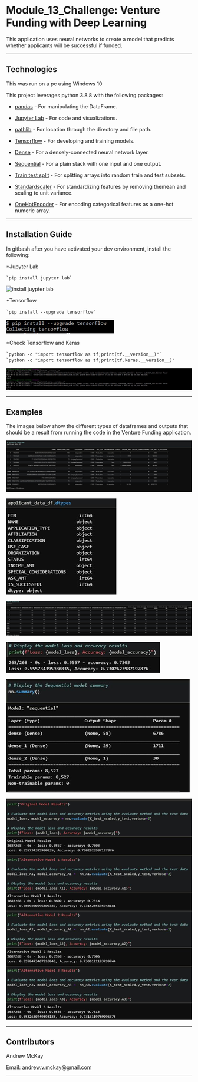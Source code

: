 # Module_13_Challenge: Venture Funding with Deep Learning
This application uses neural networks to create a model that predicts whether applicants will be successful if funded.

---

## Technologies


This was run on a pc using Windows 10

This project leverages python 3.8.8 with the following packages:


* [pandas](https://pandas.pydata.org/docs) - For manipulating the DataFrame.

* [Jupyter Lab](https://jupyterlab.readthedocs.io.en/stable) - For code and visualizations.

* [pathlib](https://docs.python.org/3/library/pathlib.html) - For location through the directory and file path.

* [Tensorflow](https://www.tensorflow.org/api_docs) - For developing and training models.

* [Dense](https://www.tensorflow.org/api_docs/python/tf/keras/layers/Dense) - For a densely-connected neural network layer.

* [Sequential](https://www.tensorflow.org/guide/keras/sequential_model) - For a plain stack with one input and one output.

* [Train test split](https://scikit-learn.org/stable/modules/generated/sklearn.model_selection.train_test_split.html) - For splitting arrays into random train and test subsets.

* [Standardscaler](https://scikit-learn.org/stable/modules/generated/sklearn.preprocessing.StandardScaler.html) - For standardizing features by removing themean and scaling to unit variance.

* [OneHotEncoder](https://scikit-learn.org/stable/modules/generated/sklearn.preprocessing.OneHotEncoder.html) - For encoding categorical features as a one-hot numeric array.

---

## Installation Guide

In gitbash after you have activated your dev environment, install the following:

*Jupyter Lab

    `pip install jupyter lab`
    
![install juypter lab](https://github.com/mckayav3/Module_12_Challenge/blob/main/Credit%20Risk%20Classification/images/install_jupyterlab.JPG)

*Tensorflow

    `pip install --upgrade tensorflow`
    
![install tensorflow](./images/install_tensorflow.JPG)



*Check Tensorflow and Keras

    `python -c "import tensorflow as tf;print(tf.__version__)"`
    `python -c "import tensorflow as tf;print(tf.keras.__version__)"
    
![check tensorflow and keras](https://github.com/mckayav3/Module_13_Challenge/blob/main/Starter_Code/images/check_tensorflow_keras.JPG)


---

## Examples

The images below show the different types of dataframes and outputs that should be a result from running the code in the Venture Funding application.


![](https://github.com/mckayav3/Module_13_Challenge/blob/main/Venture_Funding_Deep_Learning/images/applicant_data_df.JPG)

![](https://github.com/mckayav3/Module_13_Challenge/blob/main/Venture_Funding_Deep_Learning/images/dtypes.JPG)

![](https://github.com/mckayav3/Module_13_Challenge/blob/main/Venture_Funding_Deep_Learning/images/encoded_df.JPG)

![](https://github.com/mckayav3/Module_13_Challenge/blob/main/Venture_Funding_Deep_Learning/images/model_loss_accuracy.JPG)

![](https://github.com/mckayav3/Module_13_Challenge/blob/main/Venture_Funding_Deep_Learning/images/model_summary.JPG)

![](https://github.com/mckayav3/Module_13_Challenge/blob/main/Venture_Funding_Deep_Learning/images/all_model_results.JPG)


---

## Contributors

Andrew McKay

Email: andrew.v.mckay@gmail.com

---